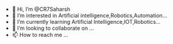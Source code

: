 - 👋 Hi, I’m @CR7Saharsh
- 👀 I’m interested in Artificial intelligence,Robotics,Automation...
- 🌱 I’m currently learning Artificial Intelligence,IOT,Robotics...
- 💞️ I’m looking to collaborate on ...
- 📫 How to reach me ...

<!---
CR7Saharsh/CR7Saharsh is a ✨ special ✨ repository because its `README.md` (this file) appears on your GitHub profile.
You can click the Preview link to take a look at your changes.
--->
